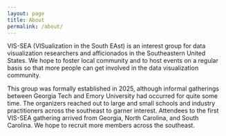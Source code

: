 ```yaml
---
layout: page
title: About
permalink: /about/
---
```

  VIS-SEA (VISualization in the South EAst) is an interest group for 
  data visualization researchers and afficionados in the Southeastern 
  United States. We hope to foster local community and to host events
  on a regular basis so that more people can get involved in the data visualization
  community. 

  This group was formally established in 2025, although informal gatherings between Georgia Tech and Emory University had occurred for quite some time. The organizers reached out to large and small schools and industry practitioners across the southeast to garner interest. Attendees to the first VIS-SEA gathering arrived from Georgia, North Carolina, and South Carolina. We hope to recruit more members across the southeast.